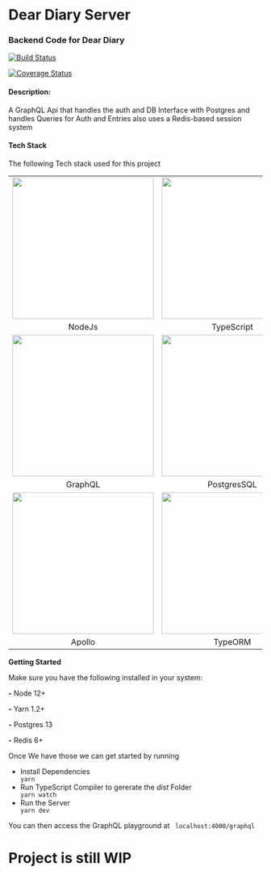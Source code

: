 # Dear Diary Server

### Backend Code for Dear Diary

[![Build Status](https://travis-ci.org/Dear-Diary-Project/deardiary-server.svg?branch=master)](https://travis-ci.org/Dear-Diary-Project/deardiary-server)

<a href='https://coveralls.io/github/Dear-Diary-Project/deardiary-server?branch=master'><img src='https://coveralls.io/repos/github/Dear-Diary-Project/deardiary-server/badge.svg?branch=master' alt='Coverage Status' /></a>

<h4><b>Description:</b></h4>
<p>A GraphQL Api that handles the auth and DB Interface with Postgres and handles Queries for Auth and Entries also uses a Redis-based session system</p>
<h4>Tech Stack</h4>
<p>The following Tech stack used for this project</p>
<table>
<tr>
<td  align="center"><a  href="https://nodejs.org/en/"><img  src="https://miro.medium.com/max/2560/1*MuVcoMPyJcq8G4qf5s3HGQ.png"  width="280px"  /></a></td>
<td  align="center"><a  href="https://www.typescriptlang.org/"><img  src="https://upload.wikimedia.org/wikipedia/commons/thumb/4/4c/Typescript_logo_2020.svg/1200px-Typescript_logo_2020.svg.png"  width="280px"  /></a></td>
<td  align="center">
<a  href="https://expressjs.com/"><img  src="https://encrypted-tbn0.gstatic.com/images?q=tbn%3AANd9GcQczIIX-9smYWVgRQ-kodnhpTgbsv5kmvxadg&usqp=CAU"  /></a>
</td>
</tr>
<tr><td  align="center">NodeJs</td>
<td  align="center">TypeScript</td>
<td  align="center">Express</td>
</tr>
<tr>
<td  align="center"><a  href="https://graphql.org/"><img  src="https://graphql.org/img/logo.svg "  width="280px"  /></a></td>
<td  align="center"><a  href="https://www.postgresql.org/"><img  src="https://upload.wikimedia.org/wikipedia/commons/thumb/2/29/Postgresql_elephant.svg/1200px-Postgresql_elephant.svg.png"  width="280px"  /></a></td>
<td  align="center">
<a  href="https://redis.io/"><img  src="https://cdn.auth0.com/blog/logos/redis-icon-logo.png"/></a>
</td>
</tr>
<tr><td  align="center">GraphQL</td>
<td  align="center">PostgresSQL</td>
<td  align="center">Redis</td>
</tr>
<tr>
<td  align="center"><a  href="https://www.apollographql.com/"><img  src="https://miro.medium.com/max/3392/1*BIR94Q8MDPonvvFtsnUYLg.png"  width="280px"  /></a></td>
<td  align="center"><a  href="https://typeorm.io/"><img  src="https://avatars2.githubusercontent.com/u/20165699?s=400&v=4"  width="280px"  /></a></td>
</tr>
<tr><td  align="center">Apollo</td>
<td  align="center">TypeORM</td>

</tr>
</table>

<b>Getting Started</b>

<p>Make sure you have the following installed in your system:</p>
<p> <b>-</b> Node 12+ </p>
<p> <b>-</b> Yarn 1.2+ </p>
<p> <b>-</b> Postgres 13 </p>
<p> <b>-</b> Redis 6+</p>

<p>Once We have those we can get started by running</p>
<ul>
<li>
Install Dependencies
</li>
<code>yarn </code>
<li>
Run TypeScript Compiler to gererate the <i>dist</i> Folder</li>
<code>yarn watch</code>
<li>
Run the Server</li>
<code>yarn dev</code>
</ul>
You can then access the GraphQL playground at <code> localhost:4000/graphql</code>
<h1>Project is still WIP</h1>

[graphql]: https://graphql.org/img/logo.svg 'GraphQL'
[typescript]: https://upload.wikimedia.org/wikipedia/commons/thumb/4/4c/Typescript_logo_2020.svg/1200px-Typescript_logo_2020.svg.png 'TypeScript'
[postgres]: https://upload.wikimedia.org/wikipedia/commons/thumb/2/29/Postgresql_elephant.svg/1200px-Postgresql_elephant.svg.png 'Postgres'
[redis]: https://cdn.auth0.com/blog/logos/redis-icon-logo.png"Redis"
